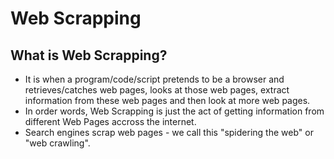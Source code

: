 # Web Scrapping

## What is Web Scrapping?
* It is when a program/code/script pretends to be a browser and retrieves/catches web pages, looks at those web pages, extract information from these web pages and then look at more web pages.
* In order words, Web Scrapping is just the act of getting information from different Web Pages accross the internet.
* Search engines scrap web pages - we call this "spidering the web" or "web crawling".
